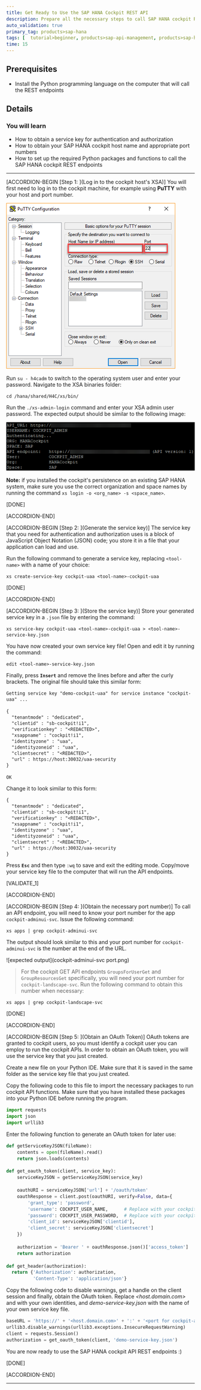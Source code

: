 ```yaml
---
title: Get Ready to Use the SAP HANA Cockpit REST API
description: Prepare all the necessary steps to call SAP HANA cockpit REST API endpoints.
auto_validation: true
primary_tag: products>sap-hana
tags: [  tutorial>beginner, products>sap-api-management, products>sap-hana ]
time: 15
---
```


## Prerequisites  
 - Install the Python programming language on the computer that will call the REST endpoints

## Details
### You will learn
  - How to obtain a service key for authentication and authorization
  - How to obtain your SAP HANA cockpit host name and appropriate port numbers
  - How to set up the required Python packages and functions to call the SAP HANA cockpit REST endpoints

---

[ACCORDION-BEGIN [Step 1: ](Log in to the cockpit host's XSA)]
You will first need to log in to the cockpit machine, for example using **PuTTY** with your host and port number.

![open_PuTTY](open_putty.png)

Run `su - h4cadm` to switch to the operating system user and enter your password.
Navigate to the XSA binaries folder:
```
cd /hana/shared/H4C/xs/bin/
```

Run the `./xs-admin-login` command and enter your XSA admin user password.
The expected output should be similar to the following image:

![expected output](xsa_admin_output.png)

**Note:** if you installed the cockpit's persistence on an existing SAP HANA system, make sure you use the correct organization and space names by running the command `xs login -o <org_name> -s <space_name>`.

[DONE]

[ACCORDION-END]

[ACCORDION-BEGIN [Step 2: ](Generate the service key)]
The service key that you need for authentication and authorization uses is a block of JavaScript Object Notation (JSON) code; you store it in a file that your application can load and use.

Run the following command to generate a service key, replacing `<tool-name>` with a name of your choice:
```
xs create-service-key cockpit-uaa <tool-name>-cockpit-uaa
```

[DONE]

[ACCORDION-END]

[ACCORDION-BEGIN [Step 3: ](Store the service key)]
Store your generated service key in a `.json` file by entering the command:
```
xs service-key cockpit-uaa <tool-name>-cockpit-uaa > <tool-name>-service-key.json
```

You have now created your own service key file! Open and edit it by running the command:
```
edit <tool-name>-service-key.json
```

Finally, press **`Insert`** and remove the lines before and after the curly brackets.
The original file should take this similar form:
```
Getting service key "demo-cockpit-uaa" for service instance "cockpit-uaa" ...

{
  "tenantmode" : "dedicated",
  "clientid" : "sb-cockpit!i1",
  "verificationkey" : "<REDACTED>",
  "xsappname" : "cockpit!i1",
  "identityzone" : "uaa",
  "identityzoneid" : "uaa",
  "clientsecret" : "<REDACTED>",
  "url" : https://host:30032/uaa-security
}

OK

```

Change it to look similar to this form:
```
{
  "tenantmode" : "dedicated",
  "clientid" : "sb-cockpit!i1",
  "verificationkey" : "<REDACTED>",
  "xsappname" : "cockpit!i1",
  "identityzone" : "uaa",
  "identityzoneid" : "uaa",
  "clientsecret" : "<REDACTED>",
  "url" : https://host:30032/uaa-security
}
```

Press **`Esc`** and then type `:wq` to save and exit the editing mode. Copy/move your service key file to the computer that will run the API endpoints.

[VALIDATE_1]

[ACCORDION-END]

[ACCORDION-BEGIN [Step 4: ](Obtain the necessary port number)]
To call an API endpoint, you will need to know your port number for the app `cockpit-adminui-svc`.
Issue the following command:
```
xs apps | grep cockpit-adminui-svc
```

The output should look similar to this and your port number for `cockpit-adminui-svc` is the number at the end of the URL.

![expected output](cockpit-adminui-svc port.png)

> For the cockpit GET API endpoints `GroupsForUserGet` and `GroupResourcesGet` specifically, you will need your port number for `cockpit-landscape-svc`. Run the following command to obtain this number when necessary:
```
xs apps | grep cockpit-landscape-svc
```

[DONE]

[ACCORDION-END]

[ACCORDION-BEGIN [Step 5: ](Obtain an OAuth Token)]
OAuth tokens are granted to cockpit users, so you must identify a cockpit user you can employ to run the cockpit APIs. In order to obtain an OAuth token, you will use the service key that you just created.

Create a new file on your Python IDE. Make sure that it is saved in the same folder as the service key file that you just created.

Copy the following code to this file to import the necessary packages to run cockpit API functions. Make sure that you have installed these packages into your Python IDE before running the program.
```Python
import requests
import json
import urllib3
```

Enter the following function to generate an OAuth token for later use:
```Python
def getServiceKeyJSON(fileName):
    contents = open(fileName).read()
    return json.loads(contents)

def get_oauth_token(client, service_key):
    serviceKeyJSON = getServiceKeyJSON(service_key)

    oauthURI = serviceKeyJSON['url'] + '/oauth/token'
    oauthResponse = client.post(oauthURI, verify=False, data={
        'grant_type': 'password',
        'username': COCKPIT_USER_NAME,      # Replace with your cockpit username (e.g. COCKPIT_ADMIN)
        'password': COCKPIT_USER_PASSWORD,  # Replace with your cockpit user's password
        'client_id': serviceKeyJSON['clientid'],
        'client_secret': serviceKeyJSON['clientsecret']
    })

    authorization = 'Bearer ' + oauthResponse.json()['access_token']
    return authorization

def get_header(authorization):
  return {'Authorization': authorization,
          'Content-Type': 'application/json'}
```

Copy the following code to disable warnings, get a handle on the client session and finally, obtain the OAuth token. Replace *<host.domain.com>* and *<port for cockpit-adminui-svc>* with your own identities, and *demo-service-key.json* with the name of your own service key file.
```Python
baseURL = 'https://' + '<host.domain.com>' + ':' + '<port for cockpit-adminui-svc>'
urllib3.disable_warnings(urllib3.exceptions.InsecureRequestWarning)
client = requests.Session()
authorization = get_oauth_token(client, 'demo-service-key.json')
```

You are now ready to use the SAP HANA cockpit API REST endpoints :)

[DONE]

[ACCORDION-END]

---
